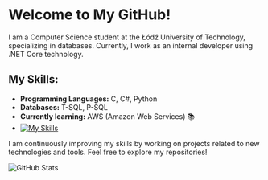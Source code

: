 # Welcome to My GitHub!

I am a Computer Science student at the Łódź University of Technology, specializing in databases. Currently, I work as an internal developer using .NET Core technology.

## My Skills:

- **Programming Languages:** C, C#, Python
- **Databases:** T-SQL, P-SQL
- **Currently learning:** AWS (Amazon Web Services) :books:
- [![My Skills](https://skillicons.dev/icons?i=c,cs,dotnet,docker,kafka,py,opencv,aws,flutter&perline=10)](https://skillicons.dev)


I am continuously improving my skills by working on projects related to new technologies and tools. Feel free to explore my repositories!

![GitHub Stats](https://github-readme-stats.vercel.app/api?username=your-username&count_private=true&show_icons=true&hide_title=true&hide=prs)
